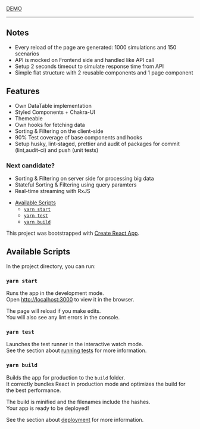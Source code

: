 [DEMO](https://condescending-pike-623557.netlify.app/)

---

## Notes

- Every reload of the page are generated: 1000 simulations and 150 scenarios
- API is mocked on Frontend side and handled like API call
- Setup 2 seconds timeout to simulate response time from API
- Simple flat structure with 2 reusable components and 1 page component

## Features

- Own DataTable implementation
- Styled Components + Chakra-UI
- Themeable
- Own hooks for fetching data
- Sorting & Filtering on the client-side
- 90% Test coverage of base components and hooks
- Setup husky, lint-staged, prettier and audit of packages for commit (lint,audit-ci) and push (unit tests)

### Next candidate?

- Sorting & Filtering on server side for processing big data
- Stateful Sorting & Filtering using query paramters
- Real-time streaming with RxJS

<!-- START doctoc generated TOC please keep comment here to allow auto update -->
<!-- DON'T EDIT THIS SECTION, INSTEAD RE-RUN doctoc TO UPDATE -->

- [Available Scripts](#available-scripts)
  - [`yarn start`](#yarn-start)
  - [`yarn test`](#yarn-test)
  - [`yarn build`](#yarn-build)

<!-- END doctoc generated TOC please keep comment here to allow auto update -->

This project was bootstrapped with [Create React App](https://github.com/facebook/create-react-app).

## Available Scripts

In the project directory, you can run:

### `yarn start`

Runs the app in the development mode.<br />
Open [http://localhost:3000](http://localhost:3000) to view it in the browser.

The page will reload if you make edits.<br />
You will also see any lint errors in the console.

### `yarn test`

Launches the test runner in the interactive watch mode.<br />
See the section about [running tests](https://facebook.github.io/create-react-app/docs/running-tests) for more information.

### `yarn build`

Builds the app for production to the `build` folder.<br />
It correctly bundles React in production mode and optimizes the build for the best performance.

The build is minified and the filenames include the hashes.<br />
Your app is ready to be deployed!

See the section about [deployment](https://facebook.github.io/create-react-app/docs/deployment) for more information.
